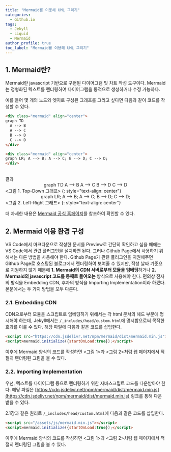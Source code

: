 ```yaml
---
title: "Mermaid를 이용해 UML 그리기"
categories:
  - Github.io
tags:
  - Jekyll
  - Liquid
  - Mermaid
author_profile: true
toc_label: "Mermaid를 이용해 UML 그리기"
---
```

## 1. Mermaid란?
Mermaid란 javascript 기반으로 구현된 다이어그램 및 차트 작성 도구이다.
Mermaid는 정형화된 텍스트를 렌더링하여 다이어그램을 동적으로 생성하거나 수정 가능하다.

예를 들어 몇 개의 노드와 엣지로 구성된 그래프를 그리고 싶다면 다음과 같이 코드를 작성할 수 있다.
```markdown
<div class="mermaid" align="center">
graph TD
  A --> B
  A --> C
  B --> D
  C --> D
</div>

<div class="mermaid" align="center">
graph LR; A --> B; A --> C; B --> D; C --> D;
</div>
```
<br>
결과
<div class="mermaid" align="center">
graph TD
  A --> B
  A --> C
  B --> D
  C --> D
</div>
<그림 1. Top-Down 그래프>
{: style="text-align: center"}

<div class="mermaid" align="center">
graph LR; A --> B; A --> C; B --> D; C --> D;
</div>
<그림 2. Left-Right 그래프>
{: style="text-align: center"}


더 자세한 내용은 [Mermaid 공식 홈페이지](https://mermaid-js.github.io/mermaid/#/)를 참조하여 확인할 수 있다.

## 2. Mermaid 이용 환경 구성
VS Code에서 마크다운으로 작성한 문서를 Preview로 간단히 확인하고 싶을 때에는 VS Code에서 관련 플러그인을 설치하면 된다. 그러나 Github Page에서 사용하기 위해서는 다른 방법을 사용해야 한다.
Github Page가 관련 플러그인을 지원해주면 Github Page로 호스팅된 블로그에서 렌더링하여 보여줄 수 있지만, 작성 날짜 기준으로 지원하지 않기 때문에 **1. Mermaid의 CDN 서버로부터 모듈을 임베딩**하거나 **2. Mermaid의 javascript 코드를 통째로 들여오는** 방식으로 사용해야 한다. 편의상 전자의 방식을 Embedding CDN, 후자의 방식을 Importing Implementation이라 하겠다. 본문에서는 두 가지 방법을 모두 다룬다.

### 2.1. Embedding CDN
CDN으로부터 모듈을 스크립트로 임베딩하기 위해서는 각 html 문서의 헤드 부분에 명시해야 하는데, Jekyll에서는 `/_includes/head/custom.html`에 명시함으로써 목적한 효과를 이룰 수 있다. 해당 파일에 다음과 같은 코드를 삽입한다.
```html
<script src="https://cdn.jsdelivr.net/npm/mermaid/dist/mermaid.min.js"></script>
<script>mermaid.initialize({startOnLoad:true});</script>
```

이후에 Mermaid 양식의 코드를 작성하면 <그림 1>과 <그림 2>처럼 웹 페이지에서 적절히 렌더링된 그림을 볼 수 있다.

### 2.2. Importing Implementation
우선, 텍스트를 다이어그램 등으로 렌더링하기 위한 자바스크립트 코드를 다운받아야 한다. 해당 파일은 [https://cdn.jsdelivr.net/npm/mermaid/dist/mermaid.min.js](https://cdn.jsdelivr.net/npm/mermaid/dist/mermaid.min.js) 링크를 통해 다운받을 수 있다.

2.1장과 같은 원리로 `/_includes/head/custom.html`에 다음과 같은 코드를 삽입한다.

```html
<script src="/assets/js/mermaid.min.js"></script>
<script>mermaid.initialize({startOnLoad:true});</script>
```

이후에 Mermaid 양식의 코드를 작성하면 <그림 1>과 <그림 2>처럼 웹 페이지에서 적절히 렌더링된 그림을 볼 수 있다.